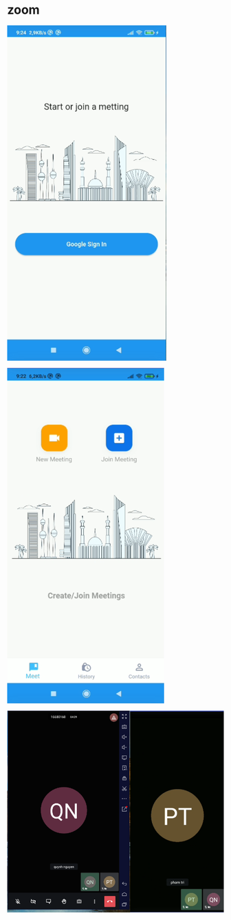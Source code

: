 # zoom
![CHEESE!](https://github.com/vinhbui2901/zoom_app/blob/master/assets/images/login.png)

![CHEESE!](https://github.com/vinhbui2901/zoom_app/blob/master/assets/images/home.png)

![CHEESE!](https://github.com/vinhbui2901/zoom_app/blob/master/assets/images/videocall.png)





